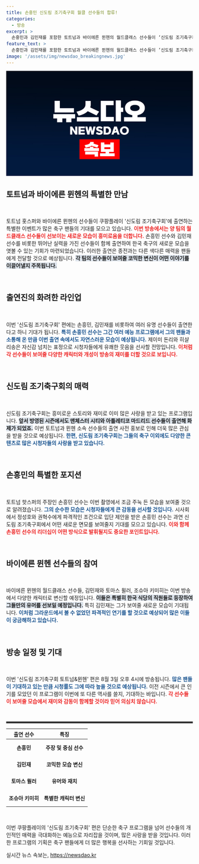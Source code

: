 ```yaml
---
title: 손흥민 신도림 조기축구회 월클 선수들의 합류!
categories:
  - 방송
excerpt: >
  손흥민과 김민재를 포함한 토트넘과 바이에른 뮌헨의 월드클래스 선수들이 ‘신도림 조기축구회’에 등장! 이들의 예측 불가한 코미디와 축구가 어우러지는 특별 방송이 8월 3일 오후 4시 공개된다.
feature_text: >
  손흥민과 김민재를 포함한 토트넘과 바이에른 뮌헨의 월드클래스 선수들이 ‘신도림 조기축구회’에 등장! 이들의 예측 불가한 코미디와 축구가 어우러지는 특별 방송이 8월 3일 오후 4시 공개된다.
image: '/assets/img/newsdao_breakingnews.jpg'
---
```


<p><img src="/assets/img/newsdao_breakingnews.jpg" alt="bookingtag 속보" /></p>

<h2 data-ke-size="size26">토트넘과 바이에른 뮌헨의 특별한 만남</h2>

<p data-ke-size="size16">&nbsp;</p>

<p>토트넘 홋스퍼와 바이에른 뮌헨의 선수들이 쿠팡플레이 '신도림 조기축구회'에 출연하는 특별한 이벤트가 많은 축구 팬들의 기대를 모으고 있습니다. <b><span style="color: #ee2323;">이번 방송에서는 양 팀의 월드클래스 선수들이 선보이는 새로운 모습이 흥미로움을 더합니다.</span></b> 손흥민 선수와 김민재 선수를 비롯한 뛰어난 실력을 가진 선수들이 함께 출연하여 한국 축구의 새로운 모습을 엿볼 수 있는 기회가 마련되었습니다. 이러한 출연은 종전과는 다른 색다른 매력을 팬들에게 전달할 것으로 예상됩니다. <b><span style="background-color: #21538527;">각 팀의 선수들이 보여줄 코믹한 변신이 어떤 이야기를 이끌어낼지 주목됩니다.</span></b> </p>

<p data-ke-size="size16">&nbsp;</p>

<h2 data-ke-size="size26">출연진의 화려한 라인업</h2>

<p data-ke-size="size16">&nbsp;</p>

<p>이번 '신도림 조기축구회' 편에는 손흥민, 김민재를 비롯하여 여러 유명 선수들이 출연한다고 하니 기대가 됩니다. <b><span style="color: #1a5490;">특히 손흥민 선수는 그간 여러 예능 프로그램에서 그의 팬들과 소통해 온 만큼 이번 출연 속에서도 자연스러운 모습이 예상됩니다.</span></b> 제이미 돈리와 히샬리송은 자신감 넘치는 표정으로 시청자들에게 유쾌한 웃음을 선사할 전망입니다. <b><span style="color: #ee2323;">이처럼 각 선수들이 보여줄 다양한 캐릭터와 개성이 방송의 재미를 더할 것으로 보입니다.</span></b></p>

<p data-ke-size="size16">&nbsp;</p>

<h2 data-ke-size="size26">신도림 조기축구회의 매력</h2>

<p data-ke-size="size16">&nbsp;</p>

<p>신도림 조기축구회는 흥미로운 스토리와 재미로 이미 많은 사랑을 받고 있는 프로그램입니다. <b><span style="background-color: #21538527;">앞서 방영된 시즌에서도 맨체스터 시티와 아틀레티코 마드리드 선수들이 출연해 화제가 되었죠.</span></b> 이번 토트넘과 뮌헨 소속 선수들의 출연 사전 홍보로 인해 더욱 많은 관심을 받을 것으로 예상됩니다. <b><span style="color: #1a5490;">한편, 신도림 조기축구회는 그들의 축구 이외에도 다양한 콘텐츠로 많은 시청자들의 사랑을 받고 있습니다.</span></b></p>

<p data-ke-size="size16">&nbsp;</p>

<h2 data-ke-size="size26">손흥민의 특별한 포지션</h2>

<p data-ke-size="size16">&nbsp;</p>

<p>토트넘 핫스퍼의 주장인 손흥민 선수는 이번 촬영에서 조금 주눅 든 모습을 보여줄 것으로 알려졌습니다. <b><span style="color: #1a5490;">그의 순수한 모습은 시청자들에게 큰 감동을 선사할 것입니다.</span></b> 시사회에서 정성호와 권혁수에게 파격적인 조건으로 입단 제안을 받은 손흥민 선수는 과연 신도림 조기축구회에서 어떤 새로운 면모를 보여줄지 기대를 모으고 있습니다. <b><span style="color: #ee2323;">이와 함께 손흥민 선수의 리더십이 어떤 방식으로 발휘될지도 중요한 포인트입니다.</span></b></p>

<p data-ke-size="size16">&nbsp;</p>

<h2 data-ke-size="size26">바이에른 뮌헨 선수들의 참여</h2>

<p data-ke-size="size16">&nbsp;</p>

<p>바이에른 뮌헨의 월드클래스 선수들, 김민재와 토마스 뮐러, 조슈아 키미히는 이번 방송에서 다양한 캐릭터로 변신할 예정입니다. <b><span style="background-color: #21538527;">이들은 특별히 한국 식당의 직원들로 등장하여 그들만의 유머를 선보일 예정입니다.</span></b> 특히 김민재는 그가 보여줄 새로운 모습이 기대됩니다. <b><span style="color: #1a5490;">이처럼 그라운드에서 볼 수 없었던 파격적인 연기를 할 것으로 예상되어 많은 이들이 궁금해하고 있습니다.</span></b></p>

<p data-ke-size="size16">&nbsp;</p>

<h2 data-ke-size="size26">방송 일정 및 기대</h2>

<p data-ke-size="size16">&nbsp;</p>

<p>이번 '신도림 조기축구회 토트넘&amp;뮌헨' 편은 8월 3일 오후 4시에 방송됩니다. <b><span style="color: #1a5490;">많은 팬들이 기대하고 있는 만큼 시청률도 그에 따라 높을 것으로 예상됩니다.</span></b> 이전 시즌에서 큰 인기를 모았던 이 프로그램이 이번에 또 다른 역사를 쓸지, 기대하는 바입니다. <b><span style="color: #ee2323;">각 선수들이 보여줄 모습에서 재미와 감동이 함께할 것이라 믿어 의심치 않습니다.</span></b></p>

<p data-ke-size="size16">&nbsp;</p>

<hr style="height: 5px; border: none; color: #333; background-color: #333;"> 

<table style="width: 100%;">
    <thead>
        <tr>
            <th style="text-align: center;"><b>출연 선수</b></th>
            <th style="text-align: center;"><b>특징</b></th>
        </tr>
    </thead>
    <tbody>
        <tr>
            <td style="text-align: center; height: 40px;"><b>손흥민</b></td>
            <td style="text-align: center; height: 40px;"><b>주장 및 중심 선수</b></td>
        </tr>
        <tr>
            <td style="text-align: center; height: 40px;"><b>김민재</b></td>
            <td style="text-align: center; height: 40px;"><b>코믹한 모습 변신</b></td>
        </tr>
        <tr>
            <td style="text-align: center; height: 40px;"><b>토마스 뮐러</b></td>
            <td style="text-align: center; height: 40px;"><b>유머와 재치</b></td>
        </tr>
        <tr>
            <td style="text-align: center; height: 40px;"><b>조슈아 키미히</b></td>
            <td style="text-align: center; height: 40px;"><b>특별한 캐릭터 변신</b></td>
        </tr>
    </tbody>
</table>

<p data-ke-size="size16">&nbsp;</p>

<p>이번 쿠팡플레이의 '신도림 조기축구회' 편은 단순한 축구 프로그램을 넘어 선수들의 개인적인 매력을 극대화하는 예능으로 자리잡을 것이며, 많은 사랑을 받을 것입니다. 이러한 프로그램의 기획은 축구 팬들에게 더 많은 행복을 선사하는 기회일 것입니다.</p>
실시간 뉴스 속보는, <a href="https://newsdao.kr" rel="dofollow">https://newsdao.kr</a>



